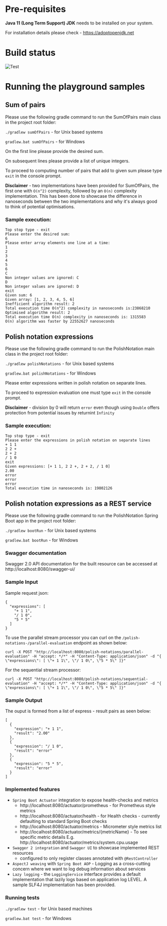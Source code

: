 # Pre-requisites
**Java 11 (Long Term Support) JDK** needs to be installed on your system.

For installation details please check - https://adoptopenjdk.net


# Build status
![Test](https://github.com/bmariesan/playground/workflows/gradle-build-test/badge.svg?branch=main&event=push)

# Running the playground samples
## Sum of pairs
Please use the following gradle command to run the SumOfPairs main class in the project root folder:

`./gradlew sumOfPairs` - for Unix based systems

`gradlew.bat sumOfPairs` - for Windows

On the first line please provide the desired sum.

On subsequent lines please provide a list of unique integers.

To proceed to computing number of pairs that add to given sum please type `exit` in the console prompt.

**Disclaimer** - two implementations have been provided for SumOfPairs, the first one with `O(n^2)` complexity, followed by an `O(n)` complexity implementation.
This has been done to showcase the difference in nanoseconds between the two implementations and why it's always good to think of potential optimisations.

### Sample execution:
```
Top stop type - exit
Please enter the desired sum: 
6
Please enter array elements one line at a time: 
1
2
3
4
5
6
C
Non integer values are ignored: C
D
Non integer values are ignored: D
exit
Given sum: 6
Given array: [1, 2, 3, 4, 5, 6]
Inefficient algorithm result: 2
Total execution time O(n^2) complexity in nanoseconds is:23868210
Optimised algorithm result: 2
Total execution time O(n) complexity in nanoseconds is: 1315583
O(n) algorithm was faster by 22552627 nanoseconds
```
 
## Polish notation expressions
Please use the following gradle command to run the PolishNotation main class in the project root folder:

`./gradlew polishNotations` - for Unix based systems

`gradlew.bat polishNotations` - for Windows

Please enter expressions written in polish notation on separate lines.

To proceed to expression evaluation one must type `exit` in the console prompt. 

**Disclaimer** - division by 0 will return `error` even though using `Double` offers protection from potential issues by returnint `Infinity`

### Sample execution:
```
Top stop type - exit
Please enter the expressions in polish notation on separate lines
+ 1 1
2 2 +
2 + 2
/ 1 0
exit
Given expressions: [+ 1 1, 2 2 +, 2 + 2, / 1 0]
2.00
error
error
error
Total execution time in nanoseconds is: 19802126
```

## Polish notation expressions as a REST service
Please use the following gradle command to run the PolishNotation Spring Boot app in the project root folder:

`./gradlew bootRun` - for Unix based systems

`gradlew.bat bootRun` - for Windows

### Swagger documentation

Swagger 2.0 API documentation for the built resource can be accessed at http://localhost:8080/swagger-ui/ 

### Sample Input
Sample request json:
```
{
  "expressions": [
    "+ 1 1",
    "/ 1 0",
    "5 * 5"
  ]
}
```

To use the parallel stream processor you can curl on the `/polish-notations-/parallel-evaluation` endpoint as shown below:
```
curl -X POST "http://localhost:8080/polish-notations/parallel-evaluation" -H "accept: */*" -H "Content-Type: application/json" -d "{ \"expressions\": [ \"+ 1 1\", \"/ 1 0\", \"5 * 5\" ]}"
```

For the sequential stream processor:

```
curl -X POST "http://localhost:8080/polish-notations/sequential-evaluation" -H "accept: */*" -H "Content-Type: application/json" -d "{ \"expressions\": [ \"+ 1 1\", \"/ 1 0\", \"5 * 5\" ]}"
```
### Sample Output
The ouput is formed from a list of express - result pairs as seen below:
```
[
  {
    "expression": "+ 1 1",
    "result": "2.00"
  },
  {
    "expression": "/ 1 0",
    "result": "error"
  },
  {
    "expression": "5 * 5",
    "result": "error"
  }
]
```

### Implemented features
* `Spring Boot Actuator` integration to expose health-checks and metrics
  * http://localhost:8080/actuator/prometheus - for Prometheus style metrics
  * http://localhost:8080/actuator/health - for Health checks - currently defaulting to standard Spring Boot checks
  * http://localhost:8080/actuator/metrics - Micrometer style metrics list
  * http://localhost:8080/actuator/metrics/{metricName} - To see specific metric details E.g. http://localhost:8080/actuator/metrics/system.cpu.usage
* `Swagger 2 integration` and `Swagger UI` to showcase implemented REST resources
  * configured to only register classes annotated with `@RestController` 
* `AspectJ weaving` with `Spring Boot AOP` - Logging as a cross-cutting concern where we want to log debug information about services  
* `Lazy logging` - the `LoggingService` interface provides a default implementation that lazily logs based on application log LEVEL. A sample SLF4J implementation has been provided.

 
### Running tests
`./gradlew test` - for Unix based machines

`gradlew.bat test` - for Windows